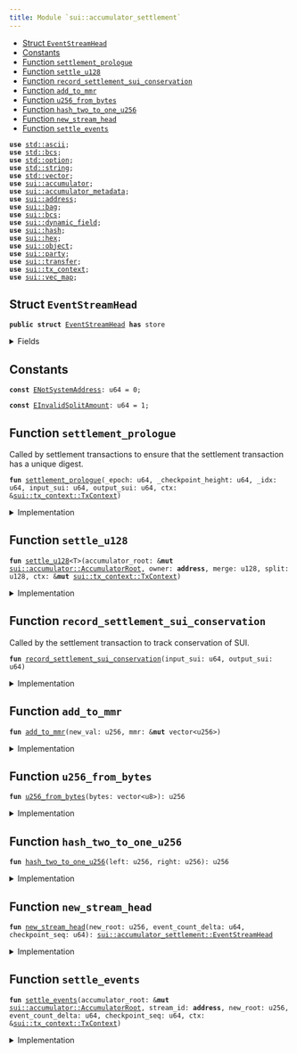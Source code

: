```yaml
---
title: Module `sui::accumulator_settlement`
---
```




-  [Struct `EventStreamHead`](#sui_accumulator_settlement_EventStreamHead)
-  [Constants](#@Constants_0)
-  [Function `settlement_prologue`](#sui_accumulator_settlement_settlement_prologue)
-  [Function `settle_u128`](#sui_accumulator_settlement_settle_u128)
-  [Function `record_settlement_sui_conservation`](#sui_accumulator_settlement_record_settlement_sui_conservation)
-  [Function `add_to_mmr`](#sui_accumulator_settlement_add_to_mmr)
-  [Function `u256_from_bytes`](#sui_accumulator_settlement_u256_from_bytes)
-  [Function `hash_two_to_one_u256`](#sui_accumulator_settlement_hash_two_to_one_u256)
-  [Function `new_stream_head`](#sui_accumulator_settlement_new_stream_head)
-  [Function `settle_events`](#sui_accumulator_settlement_settle_events)


<pre><code><b>use</b> <a href="../std/ascii.md#std_ascii">std::ascii</a>;
<b>use</b> <a href="../std/bcs.md#std_bcs">std::bcs</a>;
<b>use</b> <a href="../std/option.md#std_option">std::option</a>;
<b>use</b> <a href="../std/string.md#std_string">std::string</a>;
<b>use</b> <a href="../std/vector.md#std_vector">std::vector</a>;
<b>use</b> <a href="../sui/accumulator.md#sui_accumulator">sui::accumulator</a>;
<b>use</b> <a href="../sui/accumulator_metadata.md#sui_accumulator_metadata">sui::accumulator_metadata</a>;
<b>use</b> <a href="../sui/address.md#sui_address">sui::address</a>;
<b>use</b> <a href="../sui/bag.md#sui_bag">sui::bag</a>;
<b>use</b> <a href="../sui/bcs.md#sui_bcs">sui::bcs</a>;
<b>use</b> <a href="../sui/dynamic_field.md#sui_dynamic_field">sui::dynamic_field</a>;
<b>use</b> <a href="../sui/hash.md#sui_hash">sui::hash</a>;
<b>use</b> <a href="../sui/hex.md#sui_hex">sui::hex</a>;
<b>use</b> <a href="../sui/object.md#sui_object">sui::object</a>;
<b>use</b> <a href="../sui/party.md#sui_party">sui::party</a>;
<b>use</b> <a href="../sui/transfer.md#sui_transfer">sui::transfer</a>;
<b>use</b> <a href="../sui/tx_context.md#sui_tx_context">sui::tx_context</a>;
<b>use</b> <a href="../sui/vec_map.md#sui_vec_map">sui::vec_map</a>;
</code></pre>



<a name="sui_accumulator_settlement_EventStreamHead"></a>

## Struct `EventStreamHead`



<pre><code><b>public</b> <b>struct</b> <a href="../sui/accumulator_settlement.md#sui_accumulator_settlement_EventStreamHead">EventStreamHead</a> <b>has</b> store
</code></pre>



<details>
<summary>Fields</summary>


<dl>
<dt>
<code>mmr: vector&lt;u256&gt;</code>
</dt>
<dd>
 Merkle Mountain Range of all events in the stream.
</dd>
<dt>
<code>checkpoint_seq: u64</code>
</dt>
<dd>
 Checkpoint sequence number at which the event stream was written.
</dd>
<dt>
<code>num_events: u64</code>
</dt>
<dd>
 Number of events in the stream.
</dd>
</dl>


</details>

<a name="@Constants_0"></a>

## Constants


<a name="sui_accumulator_settlement_ENotSystemAddress"></a>



<pre><code><b>const</b> <a href="../sui/accumulator_settlement.md#sui_accumulator_settlement_ENotSystemAddress">ENotSystemAddress</a>: u64 = 0;
</code></pre>



<a name="sui_accumulator_settlement_EInvalidSplitAmount"></a>



<pre><code><b>const</b> <a href="../sui/accumulator_settlement.md#sui_accumulator_settlement_EInvalidSplitAmount">EInvalidSplitAmount</a>: u64 = 1;
</code></pre>



<a name="sui_accumulator_settlement_settlement_prologue"></a>

## Function `settlement_prologue`

Called by settlement transactions to ensure that the settlement transaction has a unique
digest.


<pre><code><b>fun</b> <a href="../sui/accumulator_settlement.md#sui_accumulator_settlement_settlement_prologue">settlement_prologue</a>(_epoch: u64, _checkpoint_height: u64, _idx: u64, input_sui: u64, output_sui: u64, ctx: &<a href="../sui/tx_context.md#sui_tx_context_TxContext">sui::tx_context::TxContext</a>)
</code></pre>



<details>
<summary>Implementation</summary>


<pre><code><b>fun</b> <a href="../sui/accumulator_settlement.md#sui_accumulator_settlement_settlement_prologue">settlement_prologue</a>(
    _epoch: u64,
    _checkpoint_height: u64,
    _idx: u64,
    // Total input <a href="../sui/sui.md#sui_sui">sui</a> received from user transactions
    input_sui: u64,
    // Total output <a href="../sui/sui.md#sui_sui">sui</a> withdrawn by user transactions
    output_sui: u64,
    ctx: &TxContext,
) {
    <b>assert</b>!(ctx.sender() == @0x0, <a href="../sui/accumulator_settlement.md#sui_accumulator_settlement_ENotSystemAddress">ENotSystemAddress</a>);
    <a href="../sui/accumulator_settlement.md#sui_accumulator_settlement_record_settlement_sui_conservation">record_settlement_sui_conservation</a>(input_sui, output_sui);
}
</code></pre>



</details>

<a name="sui_accumulator_settlement_settle_u128"></a>

## Function `settle_u128`



<pre><code><b>fun</b> <a href="../sui/accumulator_settlement.md#sui_accumulator_settlement_settle_u128">settle_u128</a>&lt;T&gt;(accumulator_root: &<b>mut</b> <a href="../sui/accumulator.md#sui_accumulator_AccumulatorRoot">sui::accumulator::AccumulatorRoot</a>, owner: <b>address</b>, merge: u128, split: u128, ctx: &<b>mut</b> <a href="../sui/tx_context.md#sui_tx_context_TxContext">sui::tx_context::TxContext</a>)
</code></pre>



<details>
<summary>Implementation</summary>


<pre><code><b>fun</b> <a href="../sui/accumulator_settlement.md#sui_accumulator_settlement_settle_u128">settle_u128</a>&lt;T&gt;(
    accumulator_root: &<b>mut</b> AccumulatorRoot,
    owner: <b>address</b>,
    merge: u128,
    split: u128,
    ctx: &<b>mut</b> TxContext,
) {
    <b>assert</b>!(ctx.sender() == @0x0, <a href="../sui/accumulator_settlement.md#sui_accumulator_settlement_ENotSystemAddress">ENotSystemAddress</a>);
    // Merge and split should be netted out prior to calling this function.
    <b>assert</b>!((merge == 0 ) != (split == 0), <a href="../sui/accumulator_settlement.md#sui_accumulator_settlement_EInvalidSplitAmount">EInvalidSplitAmount</a>);
    <b>let</b> name = accumulator_key&lt;T&gt;(owner);
    <b>if</b> (accumulator_root.has_accumulator&lt;T, U128&gt;(name)) {
        <b>let</b> is_zero = {
            <b>let</b> value: &<b>mut</b> U128 = accumulator_root.borrow_accumulator_mut(name);
            value.update(merge, split);
            value.is_zero()
        };
        <b>if</b> (is_zero) {
            <b>let</b> value = accumulator_root.remove_accumulator&lt;T, U128&gt;(name);
            destroy_u128(value);
            accumulator_root.remove_metadata&lt;T&gt;(owner);
        }
    } <b>else</b> {
        // cannot split <b>if</b> the field does not yet exist
        <b>assert</b>!(split == 0, <a href="../sui/accumulator_settlement.md#sui_accumulator_settlement_EInvalidSplitAmount">EInvalidSplitAmount</a>);
        <b>let</b> value = create_u128(merge);
        accumulator_root.add_accumulator(name, value);
        accumulator_root.create_metadata&lt;T&gt;(owner, ctx);
    };
}
</code></pre>



</details>

<a name="sui_accumulator_settlement_record_settlement_sui_conservation"></a>

## Function `record_settlement_sui_conservation`

Called by the settlement transaction to track conservation of SUI.


<pre><code><b>fun</b> <a href="../sui/accumulator_settlement.md#sui_accumulator_settlement_record_settlement_sui_conservation">record_settlement_sui_conservation</a>(input_sui: u64, output_sui: u64)
</code></pre>



<details>
<summary>Implementation</summary>


<pre><code><b>native</b> <b>fun</b> <a href="../sui/accumulator_settlement.md#sui_accumulator_settlement_record_settlement_sui_conservation">record_settlement_sui_conservation</a>(input_sui: u64, output_sui: u64);
</code></pre>



</details>

<a name="sui_accumulator_settlement_add_to_mmr"></a>

## Function `add_to_mmr`



<pre><code><b>fun</b> <a href="../sui/accumulator_settlement.md#sui_accumulator_settlement_add_to_mmr">add_to_mmr</a>(new_val: u256, mmr: &<b>mut</b> vector&lt;u256&gt;)
</code></pre>



<details>
<summary>Implementation</summary>


<pre><code><b>fun</b> <a href="../sui/accumulator_settlement.md#sui_accumulator_settlement_add_to_mmr">add_to_mmr</a>(new_val: u256, mmr: &<b>mut</b> vector&lt;u256&gt;) {
    <b>let</b> <b>mut</b> i = 0;
    <b>let</b> <b>mut</b> cur = new_val;
    <b>while</b> (i &lt; vector::length(mmr)) {
        <b>let</b> r = vector::borrow_mut(mmr, i);
        <b>if</b> (*r == 0) {
            *r = cur;
            <b>return</b>
        } <b>else</b> {
            cur = <a href="../sui/accumulator_settlement.md#sui_accumulator_settlement_hash_two_to_one_u256">hash_two_to_one_u256</a>(*r, cur);
            *r = 0;
        };
        i = i + 1;
    };
    // Vector length insufficient. Increase by 1.
    vector::push_back(mmr, cur);
}
</code></pre>



</details>

<a name="sui_accumulator_settlement_u256_from_bytes"></a>

## Function `u256_from_bytes`



<pre><code><b>fun</b> <a href="../sui/accumulator_settlement.md#sui_accumulator_settlement_u256_from_bytes">u256_from_bytes</a>(bytes: vector&lt;u8&gt;): u256
</code></pre>



<details>
<summary>Implementation</summary>


<pre><code><b>fun</b> <a href="../sui/accumulator_settlement.md#sui_accumulator_settlement_u256_from_bytes">u256_from_bytes</a>(bytes: vector&lt;u8&gt;): u256 {
    <a href="../sui/bcs.md#sui_bcs_new">bcs::new</a>(bytes).peel_u256()
}
</code></pre>



</details>

<a name="sui_accumulator_settlement_hash_two_to_one_u256"></a>

## Function `hash_two_to_one_u256`



<pre><code><b>fun</b> <a href="../sui/accumulator_settlement.md#sui_accumulator_settlement_hash_two_to_one_u256">hash_two_to_one_u256</a>(left: u256, right: u256): u256
</code></pre>



<details>
<summary>Implementation</summary>


<pre><code><b>fun</b> <a href="../sui/accumulator_settlement.md#sui_accumulator_settlement_hash_two_to_one_u256">hash_two_to_one_u256</a>(left: u256, right: u256): u256 {
    <b>let</b> left_bytes = <a href="../sui/bcs.md#sui_bcs_to_bytes">bcs::to_bytes</a>(&left);
    <b>let</b> right_bytes = <a href="../sui/bcs.md#sui_bcs_to_bytes">bcs::to_bytes</a>(&right);
    <b>let</b> <b>mut</b> concatenated = left_bytes;
    vector::append(&<b>mut</b> concatenated, right_bytes);
    <a href="../sui/accumulator_settlement.md#sui_accumulator_settlement_u256_from_bytes">u256_from_bytes</a>(<a href="../sui/hash.md#sui_hash_blake2b256">hash::blake2b256</a>(&concatenated))
}
</code></pre>



</details>

<a name="sui_accumulator_settlement_new_stream_head"></a>

## Function `new_stream_head`



<pre><code><b>fun</b> <a href="../sui/accumulator_settlement.md#sui_accumulator_settlement_new_stream_head">new_stream_head</a>(new_root: u256, event_count_delta: u64, checkpoint_seq: u64): <a href="../sui/accumulator_settlement.md#sui_accumulator_settlement_EventStreamHead">sui::accumulator_settlement::EventStreamHead</a>
</code></pre>



<details>
<summary>Implementation</summary>


<pre><code><b>fun</b> <a href="../sui/accumulator_settlement.md#sui_accumulator_settlement_new_stream_head">new_stream_head</a>(new_root: u256, event_count_delta: u64, checkpoint_seq: u64): <a href="../sui/accumulator_settlement.md#sui_accumulator_settlement_EventStreamHead">EventStreamHead</a> {
    <b>let</b> <b>mut</b> initial_mmr = vector::empty();
    <a href="../sui/accumulator_settlement.md#sui_accumulator_settlement_add_to_mmr">add_to_mmr</a>(new_root, &<b>mut</b> initial_mmr);
    <a href="../sui/accumulator_settlement.md#sui_accumulator_settlement_EventStreamHead">EventStreamHead</a> {
        mmr: initial_mmr,
        checkpoint_seq: checkpoint_seq,
        num_events: event_count_delta,
    }
}
</code></pre>



</details>

<a name="sui_accumulator_settlement_settle_events"></a>

## Function `settle_events`



<pre><code><b>fun</b> <a href="../sui/accumulator_settlement.md#sui_accumulator_settlement_settle_events">settle_events</a>(accumulator_root: &<b>mut</b> <a href="../sui/accumulator.md#sui_accumulator_AccumulatorRoot">sui::accumulator::AccumulatorRoot</a>, stream_id: <b>address</b>, new_root: u256, event_count_delta: u64, checkpoint_seq: u64, ctx: &<a href="../sui/tx_context.md#sui_tx_context_TxContext">sui::tx_context::TxContext</a>)
</code></pre>



<details>
<summary>Implementation</summary>


<pre><code><b>fun</b> <a href="../sui/accumulator_settlement.md#sui_accumulator_settlement_settle_events">settle_events</a>(
    accumulator_root: &<b>mut</b> AccumulatorRoot,
    stream_id: <b>address</b>,
    new_root: u256,
    event_count_delta: u64,
    checkpoint_seq: u64,
    ctx: &TxContext,
) {
    <b>assert</b>!(ctx.sender() == @0x0, <a href="../sui/accumulator_settlement.md#sui_accumulator_settlement_ENotSystemAddress">ENotSystemAddress</a>);
    <b>let</b> name = accumulator_key&lt;<a href="../sui/accumulator_settlement.md#sui_accumulator_settlement_EventStreamHead">EventStreamHead</a>&gt;(stream_id);
    <b>if</b> (accumulator_root.has_accumulator&lt;<a href="../sui/accumulator_settlement.md#sui_accumulator_settlement_EventStreamHead">EventStreamHead</a>, <a href="../sui/accumulator_settlement.md#sui_accumulator_settlement_EventStreamHead">EventStreamHead</a>&gt;(<b>copy</b> name)) {
        <b>let</b> head: &<b>mut</b> <a href="../sui/accumulator_settlement.md#sui_accumulator_settlement_EventStreamHead">EventStreamHead</a> = accumulator_root.borrow_accumulator_mut(name);
        <a href="../sui/accumulator_settlement.md#sui_accumulator_settlement_add_to_mmr">add_to_mmr</a>(new_root, &<b>mut</b> head.mmr);
        head.num_events = head.num_events + event_count_delta;
        head.checkpoint_seq = checkpoint_seq;
    } <b>else</b> {
        <b>let</b> head = <a href="../sui/accumulator_settlement.md#sui_accumulator_settlement_new_stream_head">new_stream_head</a>(new_root, event_count_delta, checkpoint_seq);
        accumulator_root.add_accumulator(name, head);
    };
}
</code></pre>



</details>
